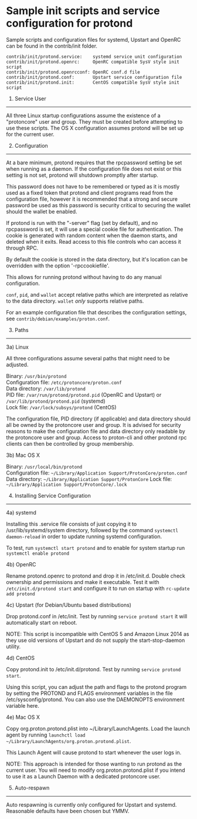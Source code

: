 Sample init scripts and service configuration for protond
==========================================================

Sample scripts and configuration files for systemd, Upstart and OpenRC
can be found in the contrib/init folder.

    contrib/init/protond.service:    systemd service unit configuration
    contrib/init/protond.openrc:     OpenRC compatible SysV style init script
    contrib/init/protond.openrcconf: OpenRC conf.d file
    contrib/init/protond.conf:       Upstart service configuration file
    contrib/init/protond.init:       CentOS compatible SysV style init script

1. Service User
---------------------------------

All three Linux startup configurations assume the existence of a "protoncore" user
and group.  They must be created before attempting to use these scripts.
The OS X configuration assumes protond will be set up for the current user.

2. Configuration
---------------------------------

At a bare minimum, protond requires that the rpcpassword setting be set
when running as a daemon.  If the configuration file does not exist or this
setting is not set, protond will shutdown promptly after startup.

This password does not have to be remembered or typed as it is mostly used
as a fixed token that protond and client programs read from the configuration
file, however it is recommended that a strong and secure password be used
as this password is security critical to securing the wallet should the
wallet be enabled.

If protond is run with the "-server" flag (set by default), and no rpcpassword is set,
it will use a special cookie file for authentication. The cookie is generated with random
content when the daemon starts, and deleted when it exits. Read access to this file
controls who can access it through RPC.

By default the cookie is stored in the data directory, but it's location can be overridden
with the option '-rpccookiefile'.

This allows for running protond without having to do any manual configuration.

`conf`, `pid`, and `wallet` accept relative paths which are interpreted as
relative to the data directory. `wallet` *only* supports relative paths.

For an example configuration file that describes the configuration settings,
see `contrib/debian/examples/proton.conf`.

3. Paths
---------------------------------

3a) Linux

All three configurations assume several paths that might need to be adjusted.

Binary:              `/usr/bin/protond`  
Configuration file:  `/etc/protoncore/proton.conf`  
Data directory:      `/var/lib/protond`  
PID file:            `/var/run/protond/protond.pid` (OpenRC and Upstart) or `/var/lib/protond/protond.pid` (systemd)  
Lock file:           `/var/lock/subsys/protond` (CentOS)  

The configuration file, PID directory (if applicable) and data directory
should all be owned by the protoncore user and group.  It is advised for security
reasons to make the configuration file and data directory only readable by the
protoncore user and group.  Access to proton-cli and other protond rpc clients
can then be controlled by group membership.

3b) Mac OS X

Binary:              `/usr/local/bin/protond`  
Configuration file:  `~/Library/Application Support/ProtonCore/proton.conf`  
Data directory:      `~/Library/Application Support/ProtonCore`
Lock file:           `~/Library/Application Support/ProtonCore/.lock`

4. Installing Service Configuration
-----------------------------------

4a) systemd

Installing this .service file consists of just copying it to
/usr/lib/systemd/system directory, followed by the command
`systemctl daemon-reload` in order to update running systemd configuration.

To test, run `systemctl start protond` and to enable for system startup run
`systemctl enable protond`

4b) OpenRC

Rename protond.openrc to protond and drop it in /etc/init.d.  Double
check ownership and permissions and make it executable.  Test it with
`/etc/init.d/protond start` and configure it to run on startup with
`rc-update add protond`

4c) Upstart (for Debian/Ubuntu based distributions)

Drop protond.conf in /etc/init.  Test by running `service protond start`
it will automatically start on reboot.

NOTE: This script is incompatible with CentOS 5 and Amazon Linux 2014 as they
use old versions of Upstart and do not supply the start-stop-daemon utility.

4d) CentOS

Copy protond.init to /etc/init.d/protond. Test by running `service protond start`.

Using this script, you can adjust the path and flags to the protond program by
setting the PROTOND and FLAGS environment variables in the file
/etc/sysconfig/protond. You can also use the DAEMONOPTS environment variable here.

4e) Mac OS X

Copy org.proton.protond.plist into ~/Library/LaunchAgents. Load the launch agent by
running `launchctl load ~/Library/LaunchAgents/org.proton.protond.plist`.

This Launch Agent will cause protond to start whenever the user logs in.

NOTE: This approach is intended for those wanting to run protond as the current user.
You will need to modify org.proton.protond.plist if you intend to use it as a
Launch Daemon with a dedicated protoncore user.

5. Auto-respawn
-----------------------------------

Auto respawning is currently only configured for Upstart and systemd.
Reasonable defaults have been chosen but YMMV.

